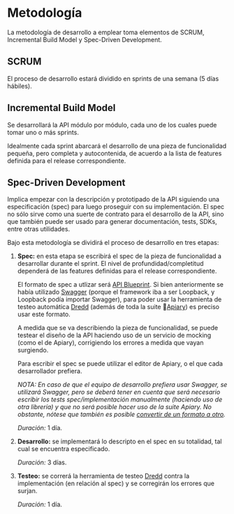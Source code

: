 # Metodología

La metodología de desarrollo a emplear toma elementos de SCRUM, Incremental Build Model y Spec-Driven Development.

## SCRUM

El proceso de desarrollo estará dividido en sprints de una semana (5 días hábiles).

## Incremental Build Model

Se desarrollará la API módulo por módulo, cada uno de los cuales puede tomar uno o más sprints. 

Idealmente cada sprint abarcará el desarrollo de una pieza de funcionalidad pequeña, pero completa y autocontenida, de acuerdo a la lista de features definida para el release correspondiente.

## Spec-Driven Development

Implica empezar con la descripción y prototipado de la API siguiendo una especificación (spec) para luego proseguir con su implementación. El spec no sólo sirve como una suerte de contrato para el desarrollo de la API, sino que también puede ser usado para generar documentación, tests, SDKs, entre otras utilidades.

Bajo esta metodología se dividirá el proceso de desarrollo en tres etapas:

1. **Spec:** en esta etapa se escribirá el spec de la pieza de funcionalidad a desarrollar durante el sprint. El nivel de profundidad/completitud dependerá de las features definidas para el release correspondiente.

    El formato de spec a utlizar será [API Blueprint](https://apiblueprint.org/). Si bien anteriormente se había utilizado [Swagger](http://swagger.io/) (porque el framework iba a ser Loopback, y Loopback podía importar Swagger), para poder usar la herramienta de testeo automática [Dredd](https://github.com/apiaryio/dredd) (además de toda la suite [Apiary](https://apiary.io/)) es preciso usar este formato.

    A medida que se va describiendo la pieza de funcionalidad, se puede testear el diseño de la API haciendo uso de un servicio de mocking (como el de Apiary), corrigiendo los errores a medida que vayan surgiendo.

    Para escribir el spec se puede utilizar el editor de Apiary, o el que cada desarrollador prefiera.

    *NOTA: En caso de que el equipo de desarrollo prefiera usar Swagger, se utilizará Swagger, pero se deberá tener en cuenta que será necesario escribir los tests spec/implementación manualmente (haciendo uso de otra librería) y que no será posible hacer uso de la suite Apiary. No obstante, nótese que también es posible [convertir de un formato a otro](https://apitransformer.com/).*

    *Duración:* 1 día.

2. **Desarrollo:** se implementará lo descripto en el spec en su totalidad, tal cual se encuentra especificado. 

    *Duración:* 3 días.

3. **Testeo:** se correrá la herramienta de testeo [Dredd](https://github.com/apiaryio/dredd) contra la implementación (en relación al spec) y se corregirán los errores que surjan. 

    *Duración:* 1 día.